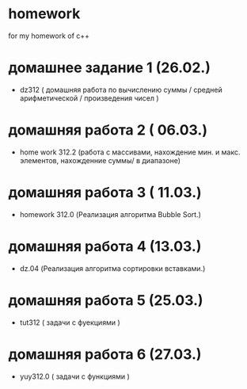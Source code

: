 # homework
 for my homework of c++
# домашнее задание 1 (26.02.)
- dz312 ( домашняя работа по вычислению суммы / средней арифметической / произведения чисел )
# домашняя работа 2 ( 06.03.)
- home work 312.2 (работа с массивами, нахождение мин. и макс. элементов, нахожденние суммы/ в диапазоне) 
# домашняя работа 3 ( 11.03.)
- homework 312.0 (Реализация алгоритма Bubble Sort.)
# домашняя работа 4 (13.03.)
- dz.04 (Реализация алгоритма сортировки вставками.)
# домашняя работа 5 (25.03.)
- tut312 ( задачи с фуекциями )
 # домашняя работа 6 (27.03.)
 - yuy312.0 ( задачи с функциями )
